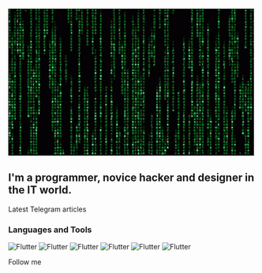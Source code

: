 ![Header](https://github.com/midixx/midixx/blob/main/assets/matrix-code.gif)

## I'm a programmer, novice hacker and designer in the IT world.

Latest Telegram articles

### Languages and Tools
![Flutter](https://img.shields.io/badge/-Python-323334?style=for-the-badge&logo=python)
![Flutter](https://img.shields.io/badge/-C++-4e9442?style=for-the-badge&logo=C%2b%2b)
![Flutter](https://img.shields.io/badge/-HTML-323334?style=for-the-badge&logo=html)
![Flutter](https://img.shields.io/badge/-Css-4e9442?style=for-the-badge&logo=css)
![Flutter](https://img.shields.io/badge/-Javascript-323334?style=for-the-badge&logo=Javascript)
![Flutter](https://img.shields.io/badge/-Photoshop-4e9442?style=for-the-badge&logo=photoshop)


Follow me